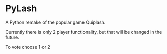 # PyLash
A Python remake of the popular game Quiplash.

Currently there is only 2 player functionality, but that will be changed in the future.

To vote choose 1 or 2
